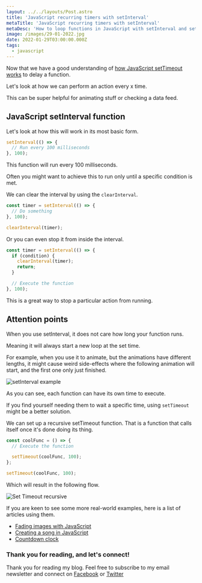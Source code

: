 ```yaml
---
layout: ../../layouts/Post.astro
title: 'JavaScript recurring timers with setInterval'
metaTitle: 'JavaScript recurring timers with setInterval'
metaDesc: 'How to loop functions in JavaScript with setInterval and setTimeout'
image: /images/29-01-2022.jpg
date: 2022-01-29T03:00:00.000Z
tags:
  - javascript
---
```


Now that we have a good understanding of [how JavaScript setTimeout works](https://daily-dev-tips.com/posts/using-settimeout-in-javascript/) to delay a function.

Let's look at how we can perform an action every x time.

This can be super helpful for animating stuff or checking a data feed.

## JavaScript setInterval function

Let's look at how this will work in its most basic form.

```js
setInterval(() => {
  // Run every 100 milliseconds
}, 100);
```

This function will run every 100 milliseconds.

Often you might want to achieve this to run only until a specific condition is met.

We can clear the interval by using the `clearInterval`.

```js
const timer = setInterval(() => {
  // Do something
}, 100);

clearInterval(timer);
```

Or you can even stop it from inside the interval.

```js
const timer = setInterval(() => {
  if (condition) {
    clearInterval(timer);
    return;
  }

  // Execute the function
}, 100);
```

This is a great way to stop a particular action from running.

## Attention points

When you use setInterval, it does not care how long your function runs.

Meaning it will always start a new loop at the set time.

For example, when you use it to animate, but the animations have different lengths, it might cause weird side-effects where the following animation will start, and the first one only just finished.

![setInterval example](https://cdn.hashnode.com/res/hashnode/image/upload/v1643539173110/z2co0lG0X.jpeg)

As you can see, each function can have its own time to execute.

If you find yourself needing them to wait a specific time, using `setTimeout` might be a better solution.

We can set up a recursive setTimeout function.
That is a function that calls itself once it's done doing its thing.

```js
const coolFunc = () => {
  // Execute the function

  setTimeout(coolFunc, 100);
};

setTimeout(coolFunc, 100);
```

Which will result in the following flow.

![Set Timeout recursive](https://cdn.hashnode.com/res/hashnode/image/upload/v1642656276197/IwYIM-cwX.jpeg)

If you are keen to see some more real-world examples, here is a list of articles using them.

- [Fading images with JavaScript](https://daily-dev-tips.com/posts/fading-images-using-javascript/)
- [Creating a song in JavaScript](https://daily-dev-tips.com/posts/public-solving-creating-a-song-with-javascript/)
- [Countdown clock](https://daily-dev-tips.com/posts/vanilla-javascript-countdown-clock/)

### Thank you for reading, and let's connect!

Thank you for reading my blog. Feel free to subscribe to my email newsletter and connect on [Facebook](https://www.facebook.com/DailyDevTipsBlog) or [Twitter](https://twitter.com/DailyDevTips1)
